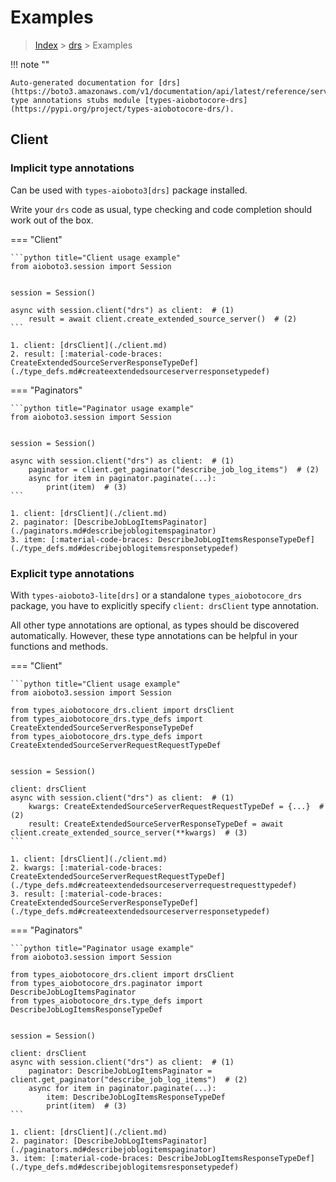 # Examples

> [Index](../README.md) > [drs](./README.md) > Examples

!!! note ""

    Auto-generated documentation for [drs](https://boto3.amazonaws.com/v1/documentation/api/latest/reference/services/drs.html#drs)
    type annotations stubs module [types-aiobotocore-drs](https://pypi.org/project/types-aiobotocore-drs/).

## Client

### Implicit type annotations

Can be used with `types-aioboto3[drs]` package installed.

Write your `drs` code as usual,
type checking and code completion should work out of the box.



=== "Client"

    ```python title="Client usage example"
    from aioboto3.session import Session


    session = Session()

    async with session.client("drs") as client:  # (1)
        result = await client.create_extended_source_server()  # (2)
    ```

    1. client: [drsClient](./client.md)
    2. result: [:material-code-braces: CreateExtendedSourceServerResponseTypeDef](./type_defs.md#createextendedsourceserverresponsetypedef) 



=== "Paginators"

    ```python title="Paginator usage example"
    from aioboto3.session import Session


    session = Session()

    async with session.client("drs") as client:  # (1)
        paginator = client.get_paginator("describe_job_log_items")  # (2)
        async for item in paginator.paginate(...):
            print(item)  # (3)
    ```

    1. client: [drsClient](./client.md)
    2. paginator: [DescribeJobLogItemsPaginator](./paginators.md#describejoblogitemspaginator)
    3. item: [:material-code-braces: DescribeJobLogItemsResponseTypeDef](./type_defs.md#describejoblogitemsresponsetypedef) 




### Explicit type annotations

With `types-aioboto3-lite[drs]`
or a standalone `types_aiobotocore_drs` package, you have to explicitly specify
`client: drsClient` type annotation.

All other type annotations are optional, as types should be discovered automatically.
However, these type annotations can be helpful in your functions and methods.


=== "Client"

    ```python title="Client usage example"
    from aioboto3.session import Session

    from types_aiobotocore_drs.client import drsClient
    from types_aiobotocore_drs.type_defs import CreateExtendedSourceServerResponseTypeDef
    from types_aiobotocore_drs.type_defs import CreateExtendedSourceServerRequestRequestTypeDef


    session = Session()

    client: drsClient
    async with session.client("drs") as client:  # (1)
        kwargs: CreateExtendedSourceServerRequestRequestTypeDef = {...}  # (2)
        result: CreateExtendedSourceServerResponseTypeDef = await client.create_extended_source_server(**kwargs)  # (3)
    ```

    1. client: [drsClient](./client.md)
    2. kwargs: [:material-code-braces: CreateExtendedSourceServerRequestRequestTypeDef](./type_defs.md#createextendedsourceserverrequestrequesttypedef) 
    3. result: [:material-code-braces: CreateExtendedSourceServerResponseTypeDef](./type_defs.md#createextendedsourceserverresponsetypedef) 



=== "Paginators"

    ```python title="Paginator usage example"
    from aioboto3.session import Session

    from types_aiobotocore_drs.client import drsClient
    from types_aiobotocore_drs.paginator import DescribeJobLogItemsPaginator
    from types_aiobotocore_drs.type_defs import DescribeJobLogItemsResponseTypeDef


    session = Session()

    client: drsClient
    async with session.client("drs") as client:  # (1)
        paginator: DescribeJobLogItemsPaginator = client.get_paginator("describe_job_log_items")  # (2)
        async for item in paginator.paginate(...):
            item: DescribeJobLogItemsResponseTypeDef
            print(item)  # (3)
    ```

    1. client: [drsClient](./client.md)
    2. paginator: [DescribeJobLogItemsPaginator](./paginators.md#describejoblogitemspaginator)
    3. item: [:material-code-braces: DescribeJobLogItemsResponseTypeDef](./type_defs.md#describejoblogitemsresponsetypedef) 





